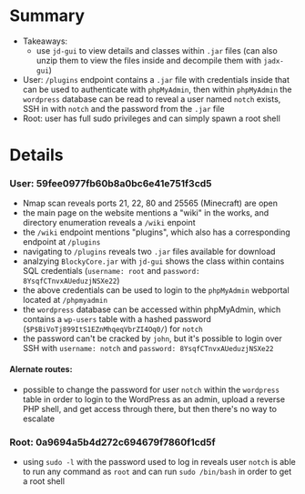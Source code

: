 # Summary
- Takeaways:
    - use `jd-gui` to view details and classes within `.jar` files (can also unzip them to view the files inside and decompile them with `jadx-gui`)
- User: `/plugins` endpoint contains a `.jar` file with credentials inside that can be used to authenticate with `phpMyAdmin`, then within `phpMyAdmin` the `wordpress` database can be read to reveal a user named `notch` exists, SSH in with `notch` and the password from the `.jar` file
- Root: user has full sudo privileges and can simply spawn a root shell

# Details
### User: 59fee0977fb60b8a0bc6e41e751f3cd5
- Nmap scan reveals ports 21, 22, 80 and 25565 (Minecraft) are open
- the main page on the website mentions a "wiki" in the works, and directory enumeration reveals a `/wiki` enpoint
- the `/wiki` endpoint mentions "plugins", which also has a corresponding endpoint at `/plugins`
- navigating to `/plugins` reveals two `.jar` files available for download
- analzying `BlockyCore.jar` with `jd-gui` shows the class within contains SQL credentials (`username: root` and `password: 8YsqfCTnvxAUeduzjNSXe22`)
- the above credentials can be used to login to the `phpMyAdmin` webportal located at `/phpmyadmin`
- the `wordpress` database can be accessed within phpMyAdmin, which contains a `wp-users` table with a hashed password (`$P$BiVoTj899ItS1EZnMhqeqVbrZI4Oq0/`) for `notch`
- the password can't be cracked by `john`, but it's possible to login over SSH with `username: notch` and `password: 8YsqfCTnvxAUeduzjNSXe22`

#### Alernate routes:
- possible to change the password for user `notch` within the `wordpress` table in order to login to the WordPress as an admin, upload a reverse PHP shell, and get access through there, but then there's no way to escalate

### Root: 0a9694a5b4d272c694679f7860f1cd5f
- using `sudo -l` with the password used to log in reveals user `notch` is able to run any command as `root` and can run `sudo /bin/bash` in order to get a root shell
